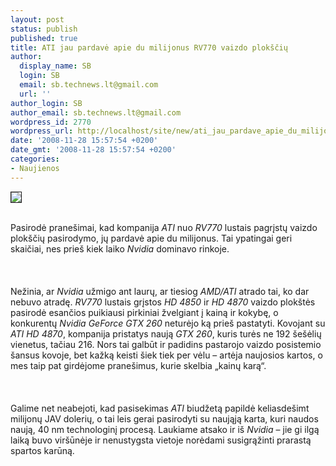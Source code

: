 ```yaml
---
layout: post
status: publish
published: true
title: ATI jau pardavė apie du milijonus RV770 vaizdo plokščių
author:
  display_name: SB
  login: SB
  email: sb.technews.lt@gmail.com
  url: ''
author_login: SB
author_email: sb.technews.lt@gmail.com
wordpress_id: 2770
wordpress_url: http://localhost/site/new/ati_jau_pardave_apie_du_milijonus_rv770_vaizdo_ploksciu/
date: '2008-11-28 15:57:54 +0200'
date_gmt: '2008-11-28 15:57:54 +0200'
categories:
- Naujienos
---
```

<div class="imgright"><img src="http://tbn0.google.com/images?q=tbn:YrSUZrVXiebLYM:http://www.pcper.com/images/reviews/482/3870_chip.jpg" border="1"></div>
<p><br>Pasirodė pranešimai, kad kompanija <i>ATI</i> nuo <i>RV770</i> lustais pagrįstų vaizdo plokščių pasirodymo, jų pardavė apie du milijonus. Tai ypatingai geri skaičiai, nes prieš kiek laiko <i>Nvidia</i> dominavo rinkoje.<br />
<br><br />
<br>Nežinia, ar <i>Nvidia</i> užmigo ant laurų, ar tiesiog <i>AMD/ATI</i> atrado tai, ko dar nebuvo atradę. <i>RV770</i> lustais grįstos <i>HD 4850</i> ir <i>HD 4870</i> vaizdo plokštės pasirodė esančios puikiausi pirkiniai žvelgiant į kainą ir kokybę, o konkurentų <i>Nvidia GeForce GTX 260</i> neturėjo ką prieš pastatyti. Kovojant su <i>ATI HD 4870</i>, kompanija pristatys naują <i>GTX 260</i>, kuris turės ne 192 šešėlių vienetus, tačiau 216. Nors tai galbūt ir padidins pastarojo vaizdo posistemio šansus kovoje, bet kažką keisti šiek tiek per vėlu – artėja naujosios kartos, o mes taip pat girdėjome pranešimus, kurie skelbia „kainų karą“.<br />
<br><br />
<br>Galime net neabejoti, kad pasisekimas <i>ATI</i> biudžetą papildė keliasdešimt milijonų JAV dolerių, o tai leis gerai pasirodyti su naująją karta, kuri naudos naują, 40 nm technologinį procesą. Laukiame atsako ir iš <i>Nvidia</i> – jie gi ilgą laiką buvo viršūnėje ir nenustygsta vietoje norėdami susigrąžinti prarastą spartos karūną.<br />
<br><br />
<br><br />
<br></p>
